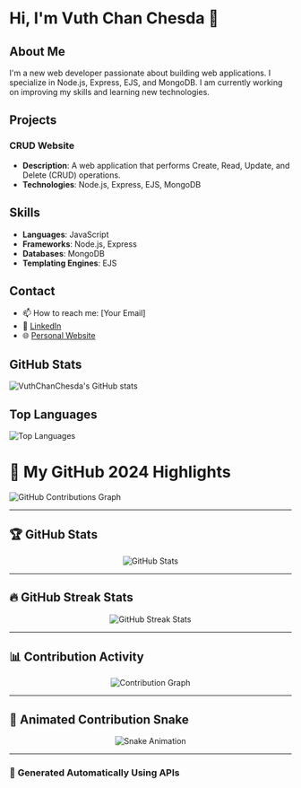 # Hi, I'm Vuth Chan Chesda 👋

## About Me

I'm a new web developer passionate about building web applications. I specialize in Node.js, Express, EJS, and MongoDB. I am currently working on improving my skills and learning new technologies.

## Projects

### CRUD Website
- **Description**: A web application that performs Create, Read, Update, and Delete (CRUD) operations.
- **Technologies**: Node.js, Express, EJS, MongoDB

## Skills

- **Languages**: JavaScript
- **Frameworks**: Node.js, Express
- **Databases**: MongoDB
- **Templating Engines**: EJS

## Contact

- 📫 How to reach me: [Your Email]
- 💼 [LinkedIn](https://www.linkedin.com/in/yourprofile)
- 🌐 [Personal Website](https://yourwebsite.com)

## GitHub Stats

![VuthChanChesda's GitHub stats](https://github-readme-stats.vercel.app/api?username=VuthChanChesda&show_icons=true&theme=radical)

## Top Languages

![Top Languages](https://github-readme-stats.vercel.app/api/top-langs/?username=VuthChanChesda&layout=compact&theme=radical)

# 🌟 My GitHub 2024 Highlights

![GitHub Contributions Graph](https://github.com/VuthChanChesda/VuthChanChesda/raw/output/github-contribution-grid-snake.svg)

---

## 🏆 **GitHub Stats**

<p align="center">
  <img src="https://github-readme-stats.vercel.app/api?username=VuthChanChesda&show_icons=true&theme=tokyonight" alt="GitHub Stats">
</p>

---

## 🔥 **GitHub Streak Stats**

<p align="center">
  <img src="https://github-readme-streak-stats.herokuapp.com/?user=VuthChanChesda&theme=highcontrast" alt="GitHub Streak Stats">
</p>

---

## 📊 **Contribution Activity**

<p align="center">
  <img src="https://github-readme-activity-graph.cyclic.app/graph?username=VuthChanChesda&theme=github" alt="Contribution Graph">
</p>

---

## 🐍 **Animated Contribution Snake**

<p align="center">
  <img src="https://github.com/your-username/VuthChanChesda/blob/output/github-contribution-grid-snake.svg" alt="Snake Animation">
</p>

---

### 🎯 **Generated Automatically Using APIs**  


<!---
VuthChanChesda/VuthChanChesda is a ✨ special ✨ repository because its `README.md` (this file) appears on your GitHub profile.
You can click the Preview link to take a look at your changes.
--->

